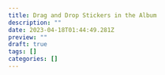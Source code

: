 ```yaml
---
title: Drag and Drop Stickers in the Album
description: ""
date: 2023-04-18T01:44:49.281Z
preview: ""
draft: true
tags: []
categories: []
---
```

